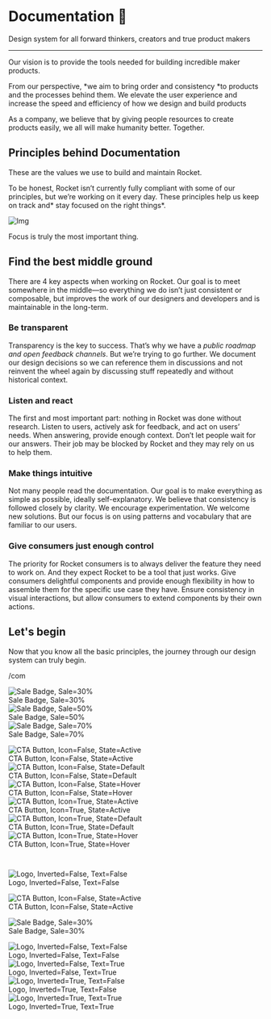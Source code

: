 
# Documentation 🚀

Design system for all forward thinkers, creators and true product makers

---

Our vision is to provide the tools needed for building incredible maker products.

From our perspective, *we aim to bring order and consistency *to products and the processes behind them. We elevate the user experience and increase the speed and efficiency of how we design and build products

As a company, we believe that by giving people resources to create products easily, we all will make humanity better. Together.

## Principles behind Documentation

These are the values we use to build and maintain Rocket.

To be honest, Rocket isn’t currently fully compliant with some of our principles, but we’re working on it every day. These principles help us keep on track and* stay focused on the right things*.

![Img](https://studio-assets.supernova.io/design-systems/14533/9289758a-6300-472a-bbc6-a57098081abf.jpeg)

Focus is truly the most important thing.

## Find the best middle ground

There are 4 key aspects when working on Rocket. Our goal is to meet somewhere in the middle—so everything we do isn’t just consistent or composable, but improves the work of our designers and developers and is maintainable in the long-term.

### Be transparent

Transparency is the key to success. That’s why we have a *public roadmap and open feedback channels*. But we’re trying to go further. We document our design decisions so we can reference them in discussions and not reinvent the wheel again by discussing stuff repeatedly and without historical context.

### Listen and react

The first and most important part: nothing in Rocket was done without research. Listen to users, actively ask for feedback, and act on users’ needs. When answering, provide enough context. Don’t let people wait for our answers. Their job may be blocked by Rocket and they may rely on us to help them.

### Make things intuitive

Not many people read the documentation. Our goal is to make everything as simple as possible, ideally self-explanatory. We believe that consistency is followed closely by clarity. We encourage experimentation. We welcome new solutions. But our focus is on using patterns and vocabulary that are familiar to our users.

### Give consumers just enough control

The priority for Rocket consumers is to always deliver the feature they need to work on. And they expect Rocket to be a tool that just works. Give consumers delightful components and provide enough flexibility in how to assemble them for the specific use case they have. Ensure consistency in visual interactions, but allow consumers to extend components by their own actions.

## Let's begin

Now that you know all the basic principles, the journey through our design system can truly begin.

/com

  
![Sale Badge, Sale=30%](https://studio-assets.supernova.io/design-systems/14533/cdfc425f-e8ae-47a4-852c-a317509842dd.png)  
Sale Badge, Sale=30%  
![Sale Badge, Sale=50%](https://studio-assets.supernova.io/design-systems/14533/4040c5ba-0903-4cb0-abc6-6aab4cede087.png)  
Sale Badge, Sale=50%  
![Sale Badge, Sale=70%](https://studio-assets.supernova.io/design-systems/14533/6a21fe70-7ea2-413b-b23d-e01ae1117bd7.png)  
Sale Badge, Sale=70%  


  
![CTA Button, Icon=False, State=Active](https://studio-assets.supernova.io/design-systems/14533/65d06678-016b-4872-9b1e-7dcd18ec5566.png)  
CTA Button, Icon=False, State=Active  
![CTA Button, Icon=False, State=Default](https://studio-assets.supernova.io/design-systems/14533/64e543dc-89c7-494e-9982-299b1fd3f832.png)  
CTA Button, Icon=False, State=Default  
![CTA Button, Icon=False, State=Hover](https://studio-assets.supernova.io/design-systems/14533/baad0f7e-3b81-420e-ad73-e554ea0d5ad7.png)  
CTA Button, Icon=False, State=Hover  
![CTA Button, Icon=True, State=Active](https://studio-assets.supernova.io/design-systems/14533/1e65c909-c2f6-4d33-bc52-f3483c7b96a4.png)  
CTA Button, Icon=True, State=Active  
![CTA Button, Icon=True, State=Default](https://studio-assets.supernova.io/design-systems/14533/7b51c027-7df3-45b8-8a54-4a879e924cf6.png)  
CTA Button, Icon=True, State=Default  
![CTA Button, Icon=True, State=Hover](https://studio-assets.supernova.io/design-systems/14533/b35b9d4f-db7c-45b7-a4fc-29c18cda0f5c.png)  
CTA Button, Icon=True, State=Hover  


```javascript  
  
```

  
![Logo, Inverted=False, Text=False](https://studio-assets.supernova.io/design-systems/14533/2ad8975a-cbdc-41be-9955-5298f75c747e.png)  
Logo, Inverted=False, Text=False  


  
  


  
![CTA Button, Icon=False, State=Active](https://studio-assets.supernova.io/design-systems/14533/65d06678-016b-4872-9b1e-7dcd18ec5566.png)  
CTA Button, Icon=False, State=Active  


  
![Sale Badge, Sale=30%](https://studio-assets.supernova.io/design-systems/14533/cdfc425f-e8ae-47a4-852c-a317509842dd.png)  
Sale Badge, Sale=30%  


  
![Logo, Inverted=False, Text=False](https://studio-assets.supernova.io/design-systems/14533/2ad8975a-cbdc-41be-9955-5298f75c747e.png)  
Logo, Inverted=False, Text=False  
![Logo, Inverted=False, Text=True](https://studio-assets.supernova.io/design-systems/14533/7e0df01b-acd6-4faa-b715-78ac6fea7973.png)  
Logo, Inverted=False, Text=True  
![Logo, Inverted=True, Text=False](https://studio-assets.supernova.io/design-systems/14533/b8ce8d84-adab-47df-8fb8-6f2322bef724.png)  
Logo, Inverted=True, Text=False  
![Logo, Inverted=True, Text=True](https://studio-assets.supernova.io/design-systems/14533/7198c6dd-9e7c-4f49-9fc7-9037878c4538.png)  
Logo, Inverted=True, Text=True  
